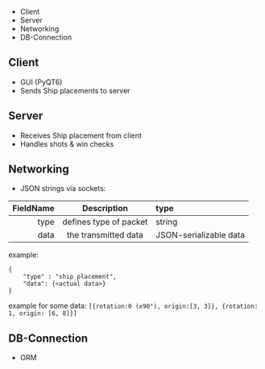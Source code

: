 - Client
- Server
- Networking
- DB-Connection

## Client

- GUI (PyQT6)
- Sends Ship placements to server

## Server

- Receives Ship placement from client
- Handles shots & win checks

## Networking

- JSON strings via sockets:

| FieldName | Description | type |
|---:|:---:|:---|
|type|defines type of packet| string |
| data | the transmitted data | JSON-serializable data |
example:
```
{
	"type" : "ship_placement",
	"data": {<actual data>}
}
```
example for some data:
``[{rotation:0 (x90°), origin:[3, 3]}, {rotation: 1, origin: [6, 8]}]``

## DB-Connection

- ORM 
